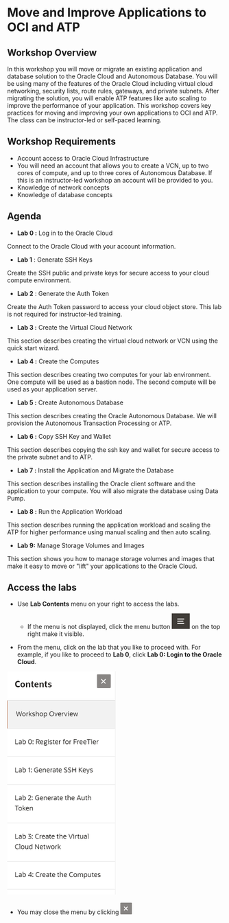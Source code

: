 # Move and Improve Applications to OCI and ATP #

## Workshop Overview ##

In this workshop you will move or migrate an existing application and database solution to the Oracle Cloud and Autonomous Database.  You will be using many of the features of the Oracle Cloud including virtual cloud networking, security lists, route rules, gateways, and private subnets.  After migrating the solution, you will enable ATP features like auto scaling to improve the performance of your application.  This workshop covers key practices for moving and improving your own applications to OCI and ATP. The class can be instructor-led or self-paced learning.

## Workshop Requirements

- Account access to Oracle Cloud Infrastructure
- You will need an account that allows you to create a VCN, up to two cores of compute, and up to three cores of Autonomous Database.  If this is an instructor-led workshop an account will be provided to you.
- Knowledge of network concepts
- Knowledge of database concepts

## Agenda

- **Lab 0 :** Log in to the Oracle Cloud

Connect to the Oracle Cloud with your account information.

- **Lab 1** : Generate SSH Keys

Create the SSH public and private keys for secure access to your cloud compute environment.

- **Lab 2** : Generate the Auth Token

Create the Auth Token password to access your cloud object store.  This lab is not required for instructor-led training.

- **Lab 3 :** Create the Virtual Cloud Network

This section describes creating the virtual cloud network or VCN using the quick start wizard.

- **Lab 4 :** Create the Computes

This section describes creating two computes for your lab environment.  One compute will be used as a bastion node.  The second compute will be used as your application server.

- **Lab 5 :** Create Autonomous Database

This section describes creating the Oracle Autonomous Database.  We will provision the Autonomous Transaction Processing or ATP.

- **Lab 6 :** Copy SSH Key and Wallet

This section describes copying the ssh key and wallet for secure access to the private subnet and to ATP.

- **Lab 7 :** Install the Application and Migrate the Database

This section describes installing the Oracle client software and the application to your compute.  You will also migrate the database using Data Pump.

- **Lab 8 :** Run the Application Workload

This section describes running the application workload and scaling the ATP for higher performance using manual scaling and then auto scaling.

- **Lab 9:** Manage Storage Volumes and Images

This section shows you how to manage storage volumes and images that make it easy to move or "lift" your applications to the Oracle Cloud.

## Access the labs ##

- Use **Lab Contents** menu on your right to access the labs.
    - If the menu is not displayed, click the menu button ![](../images/menu-button.png) on the top right  make it visible.

- From the menu, click on the lab that you like to proceed with. For example, if you like to proceed to **Lab 0**, click **Lab 0: Login to the Oracle Cloud**.

<img src="../images/menu.png" style="zoom:67%;" />

- You may close the menu by clicking ![](../images/menu-close.png "")
